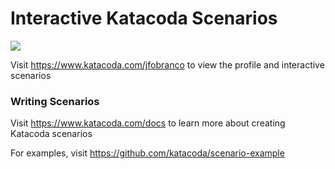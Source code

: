 # Interactive Katacoda Scenarios

[![](http://shields.katacoda.com/katacoda/jfobranco/count.svg)](https://www.katacoda.com/jfobranco "Get your profile on Katacoda.com")

Visit https://www.katacoda.com/jfobranco to view the profile and interactive scenarios

### Writing Scenarios
Visit https://www.katacoda.com/docs to learn more about creating Katacoda scenarios

For examples, visit https://github.com/katacoda/scenario-example
